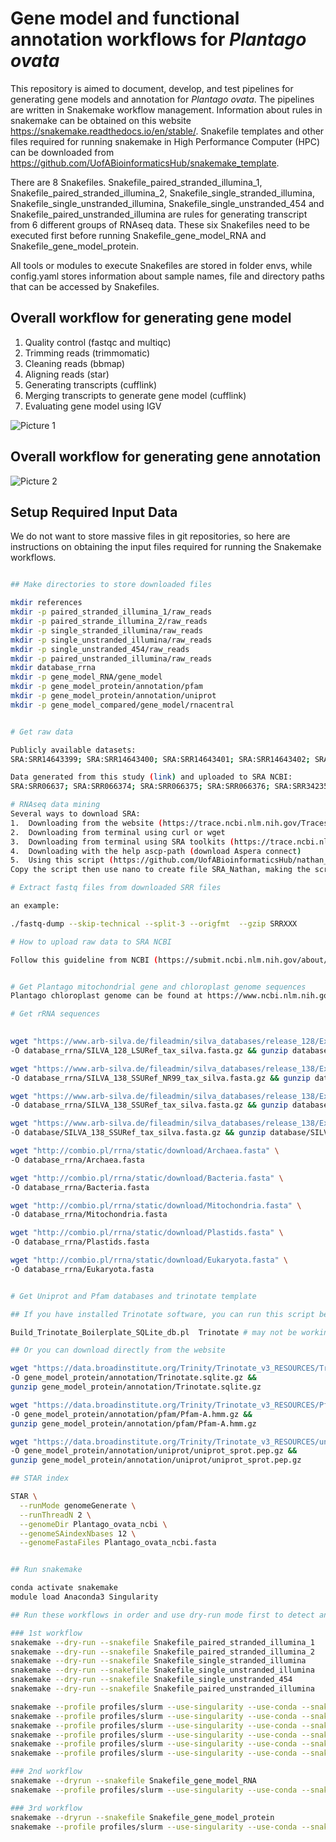 # Gene model and functional annotation workflows for *Plantago ovata*

This repository is aimed to document, develop, and test pipelines for generating gene models and annotation for *Plantago ovata*. The pipelines are written in Snakemake workflow management. Information about rules in snakemake can be obtained on this website https://snakemake.readthedocs.io/en/stable/. Snakefile templates and other files required for running snakemake in High Performance Computer (HPC) can be downloaded from https://github.com/UofABioinformaticsHub/snakemake_template.

There are 8 Snakefiles. Snakefile_paired_stranded_illumina_1, Snakefile_paired_stranded_illumina_2, Snakefile_single_stranded_illumina, Snakefile_single_unstranded_illumina, Snakefile_single_unstranded_454 and Snakefile_paired_unstranded_illumina are rules for generating transcript from 6 different groups of RNAseq data. These six Snakefiles need to be executed first before running Snakefile_gene_model_RNA and Snakefile_gene_model_protein.

All tools or modules to execute Snakefiles are stored in folder envs, while config.yaml stores information about sample names, file and directory paths that can be accessed by Snakefiles.


## Overall workflow for generating gene model

1.	Quality control (fastqc and multiqc)
2.	Trimming reads (trimmomatic)
3.	Cleaning reads (bbmap)
4.	Aligning reads (star)
5.	Generating transcripts (cufflink)
6.	Merging transcripts to generate gene model (cufflink)
7.	Evaluating gene model using IGV

![Picture 1](https://user-images.githubusercontent.com/57382343/102685534-4f86d800-4231-11eb-8f43-cc7cc62d1f57.png)

## Overall workflow for generating gene annotation

![Picture 2](https://user-images.githubusercontent.com/57382343/102685569-aee4e800-4231-11eb-8d10-a161b88540e7.png)

## Setup Required Input Data

We do not want to store massive files in git repositories, so here are instructions on obtaining the input files required for running the Snakemake workflows.

```bash 

## Make directories to store downloaded files

mkdir references
mkdir -p paired_stranded_illumina_1/raw_reads
mkdir -p paired_strande_illumina_2/raw_reads
mkdir -p single_stranded_illumina/raw_reads
mkdir -p single_unstranded_illumina/raw_reads
mkdir -p single_unstranded_454/raw_reads
mkdir -p paired_unstranded_illumina/raw_reads
mkdir database_rrna
mkdir -p gene_model_RNA/gene_model
mkdir -p gene_model_protein/annotation/pfam
mkdir -p gene_model_protein/annotation/uniprot
mkdir -p gene_model_compared/gene_model/rnacentral

```

```bash

# Get raw data

Publicly available datasets:
SRA:SRR14643399; SRA:SRR14643400; SRA:SRR14643401; SRA:SRR14643402; SRA:SRR14643403; SRA:SRR14643404; SRA:SRR14643405; SRA:SRR14643406; SRA:SRR14643407; SRA:SRR14643408; SRA:SRR14643409; SRA:SRR14643410; SRA:SRR14643411; SRA:SRR14643412; SRA:SRR14643413; SRA:SRR14643414; SRA:SRR14643415; SRA:SRR14643416; SRA:SRR14643417; SRA:SRR14643418; SRA:SRR14643419; SRA:SRR14643420; SRA:SRR14643421; SRA:SRR14643422; SRA:SRR14643423; SRA:SRR14643424; SRA:SRR14643425; SRA:SRR14643426; SRA:SRR14643427; SRA:SRR14643428; SRA:SRR14643429; SRA:SRR14643430; SRA:SRR14643431; SRA:SRR14643432; SRA:SRR14643433; SRA:SRR14643434; SRA:SRR14643435; SRA:SRR14643436

Data generated from this study (link) and uploaded to SRA NCBI:
SRA:SRR06637; SRA:SRR066374; SRA:SRR066375; SRA:SRR066376; SRA:SRR342350; SRA:SRR342351; SRA:SRR629688; SRA:SRR1311174; SRA:SRR1311175; SRA:SRR1311176; SRA:SRR1311177; SRA:SRR3883622 SRA:SRR3883620; SRA:SRR3883621; SRA:SRR3883618; SRA:SRR3883619; SRA:SRR3885726; SRA:SRR3885727; SRA:SRR3885728; SRA:SRR5434206; SRA:SRR5434207; SRA:SRR5434208; SRA:SRR5434209; SRA:SRR5434211; SRA:SRR5434210; SRA:SRR5434213; SRA:SRR5434212

# RNAseq data mining
Several ways to download SRA:
1.	Downloading from the website (https://trace.ncbi.nlm.nih.gov/Traces/sra/sra.cgi?view=search_seq_name)
2.	Downloading from terminal using curl or wget
3.	Downloading from terminal using SRA toolkits (https://trace.ncbi.nlm.nih.gov/Traces/sra/sra.cgi?view=software)
4.	Downloading with the help ascp-path (download Aspera connect)
5.	Using this script (https://github.com/UofABioinformaticsHub/nathan_sysadmin_scripts/blob/master/general_script/sra_downloader.sh)
Copy the script then use nano to create file SRA_Nathan, making the script executable chmod tx SRA_Nathan, inside the directory where we save the script, run it by typing ./SRA_Nathan –a SRR10076762 –o SRR10076762 

# Extract fastq files from downloaded SRR files

an example:

./fastq-dump --skip-technical --split-3 --origfmt  --gzip SRRXXX

# How to upload raw data to SRA NCBI

Follow this guideline from NCBI (https://submit.ncbi.nlm.nih.gov/about/sra/)
```

```bash

# Get Plantago mitochondrial gene and chloroplast genome sequences
Plantago chloroplast genome can be found at https://www.ncbi.nlm.nih.gov/nuccore/MH205737.1/ and a mitochondrial gene is in here https://www.ncbi.nlm.nih.gov/nuccore/EU069524.1/.

# Get rRNA sequences

   
wget "https://www.arb-silva.de/fileadmin/silva_databases/release_128/Exports/SILVA_128_LSURef_tax_silva.fasta.gz" \
-O database_rrna/SILVA_128_LSURef_tax_silva.fasta.gz && gunzip database_rrna/SILVA_128_LSURef_tax_silva.fasta.gz

wget "https://www.arb-silva.de/fileadmin/silva_databases/release_138/Exports/SILVA_138_SSURef_NR99_tax_silva.fasta.gz" \
-O database_rrna/SILVA_138_SSURef_NR99_tax_silva.fasta.gz && gunzip database_rrna/SILVA_138_SSURef_NR99_tax_silva.fasta.gz

wget "https://www.arb-silva.de/fileadmin/silva_databases/release_138/Exports/SILVA_138_SSURef_tax_silva.fasta.gz" \
-O database_rrna/SILVA_138_SSURef_tax_silva.fasta.gz && gunzip database_rrna/SILVA_138_SSURef_tax_silva.fasta.gz

wget "https://www.arb-silva.de/fileadmin/silva_databases/release_138/Exports/SILVA_138_SSURef_tax_silva.fasta.gz" \
-O database/SILVA_138_SSURef_tax_silva.fasta.gz && gunzip database/SILVA_138_SSURef_tax_silva.fasta.gz

wget "http://combio.pl/rrna/static/download/Archaea.fasta" \
-O database_rrna/Archaea.fasta

wget "http://combio.pl/rrna/static/download/Bacteria.fasta" \
-O database_rrna/Bacteria.fasta

wget "http://combio.pl/rrna/static/download/Mitochondria.fasta" \
-O database_rrna/Mitochondria.fasta

wget "http://combio.pl/rrna/static/download/Plastids.fasta" \
-O database_rrna/Plastids.fasta

wget "http://combio.pl/rrna/static/download/Eukaryota.fasta" \
-O database_rrna/Eukaryota.fasta


# Get Uniprot and Pfam databases and trinotate template

## If you have installed Trinotate software, you can run this script below:

Build_Trinotate_Boilerplate_SQLite_db.pl  Trinotate # may not be working as they update the databases

## Or you can download directly from the website

wget "https://data.broadinstitute.org/Trinity/Trinotate_v3_RESOURCES/Trinotate_v3.sqlite.gz" \
-O gene_model_protein/annotation/Trinotate.sqlite.gz &&
gunzip gene_model_protein/annotation/Trinotate.sqlite.gz

wget "https://data.broadinstitute.org/Trinity/Trinotate_v3_RESOURCES/Pfam-A.hmm.gz" \
-O gene_model_protein/annotation/pfam/Pfam-A.hmm.gz &&
gunzip gene_model_protein/annotation/pfam/Pfam-A.hmm.gz

wget "https://data.broadinstitute.org/Trinity/Trinotate_v3_RESOURCES/uniprot_sprot.pep.gz" \
-O gene_model_protein/annotation/uniprot/uniprot_sprot.pep.gz &&
gunzip gene_model_protein/annotation/uniprot/uniprot_sprot.pep.gz

## STAR index

STAR \
  --runMode genomeGenerate \
  --runThreadN 2 \
  --genomeDir Plantago_ovata_ncbi \
  --genomeSAindexNbases 12 \
  --genomeFastaFiles Plantago_ovata_ncbi.fasta

```

```bash

## Run snakemake

conda activate snakemake
module load Anaconda3 Singularity

## Run these workflows in order and use dry-run mode first to detect any problem related to snakemake rules

### 1st workflow 
snakemake --dry-run --snakefile Snakefile_paired_stranded_illumina_1
snakemake --dry-run --snakefile Snakefile_paired_stranded_illumina_2
snakemake --dry-run --snakefile Snakefile_single_stranded_illumina
snakemake --dry-run --snakefile Snakefile_single_unstranded_illumina
snakemake --dry-run --snakefile Snakefile_single_unstranded_454
snakemake --dry-run --snakefile Snakefile_paired_unstranded_illumina

snakemake --profile profiles/slurm --use-singularity --use-conda --snakefile Snakefile_paired_stranded_illumina_1
snakemake --profile profiles/slurm --use-singularity --use-conda --snakefile Snakefile_paired_stranded_illumina_2
snakemake --profile profiles/slurm --use-singularity --use-conda --snakefile Snakefile_single_stranded_illumina
snakemake --profile profiles/slurm --use-singularity --use-conda --snakefile Snakefile_single_unstranded_illumina
snakemake --profile profiles/slurm --use-singularity --use-conda --snakefile Snakefile_single_unstranded_454
snakemake --profile profiles/slurm --use-singularity --use-conda --snakefile Snakefile_paired_unstranded_illumina

### 2nd workflow
snakemake --dryrun --snakefile Snakefile_gene_model_RNA
snakemake --profile profiles/slurm --use-singularity --use-conda --snakefile Snakefile_gene_model_RNA

### 3rd workflow
snakemake --dryrun --snakefile Snakefile_gene_model_protein
snakemake --profile profiles/slurm --use-singularity --use-conda --snakefile Snakefile_gene_model_protein

```

